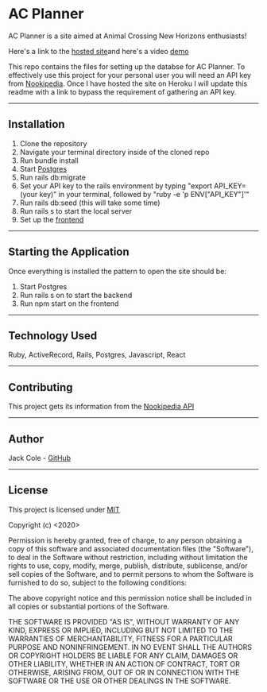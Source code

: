AC Planner
========================

AC Planner is a site aimed at Animal Crossing New Horizons enthusiasts!

Here's a link to the [hosted site](https://ac-planner.herokuapp.com/)and here's a video [demo](https://www.youtube.com/watch?v=lEGqJHjB6ck)

This repo contains the files for setting up the databse for AC Planner. To effectively use this project for your personal user you will need an API key from [Nookipedia](https://nookipedia.com/api/). Once I have hosted the site on Heroku I will update this readme with a link to bypass the requirement of gathering an API key.

---

## Installation

1. Clone the repository
2. Navigate your terminal directory inside of the cloned repo
3. Run bundle install
4. Start [Postgres](https://postgresapp.com/downloads.html)
5. Run rails db:migrate
6. Set your API key to the rails environment by typing "export API_KEY=(your key)" in your terminal, followed by "ruby -e 'p ENV["API_KEY"]'"
7. Run rails db:seed (this will take some time)
8. Run rails s to start the local server
9. Set up the [frontend](https://github.com/123JackCole/acplanner_frontend)

---

## Starting the Application

Once everything is installed the pattern to open the site should be: 

1. Start Postgres
2. Run rails s on to start the backend
3. Run npm start on the frontend

---

## Technology Used

Ruby, 
ActiveRecord,
Rails,
Postgres,
Javascript,
React

---

## Contributing

This project gets its information from the [Nookipedia API](https://nookipedia.com/api/)

---

## Author

Jack Cole - [GitHub](https://github.com/123JackCole)

---

## License

This project is licensed under [MIT](https://en.wikipedia.org/wiki/MIT_License#References)

Copyright (c) <2020> <Jack Cole>

Permission is hereby granted, free of charge, to any person obtaining a copy
of this software and associated documentation files (the "Software"), to deal
in the Software without restriction, including without limitation the rights
to use, copy, modify, merge, publish, distribute, sublicense, and/or sell
copies of the Software, and to permit persons to whom the Software is
furnished to do so, subject to the following conditions:

The above copyright notice and this permission notice shall be included in all
copies or substantial portions of the Software.

THE SOFTWARE IS PROVIDED "AS IS", WITHOUT WARRANTY OF ANY KIND, EXPRESS OR
IMPLIED, INCLUDING BUT NOT LIMITED TO THE WARRANTIES OF MERCHANTABILITY,
FITNESS FOR A PARTICULAR PURPOSE AND NONINFRINGEMENT. IN NO EVENT SHALL THE
AUTHORS OR COPYRIGHT HOLDERS BE LIABLE FOR ANY CLAIM, DAMAGES OR OTHER
LIABILITY, WHETHER IN AN ACTION OF CONTRACT, TORT OR OTHERWISE, ARISING FROM,
OUT OF OR IN CONNECTION WITH THE SOFTWARE OR THE USE OR OTHER DEALINGS IN THE
SOFTWARE.
